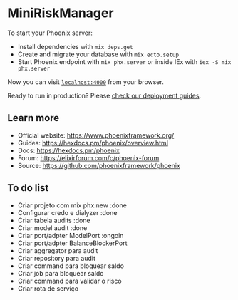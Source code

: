 # MiniRiskManager

To start your Phoenix server:

  * Install dependencies with `mix deps.get`
  * Create and migrate your database with `mix ecto.setup`
  * Start Phoenix endpoint with `mix phx.server` or inside IEx with `iex -S mix phx.server`

Now you can visit [`localhost:4000`](http://localhost:4000) from your browser.

Ready to run in production? Please [check our deployment guides](https://hexdocs.pm/phoenix/deployment.html).

## Learn more

  * Official website: https://www.phoenixframework.org/
  * Guides: https://hexdocs.pm/phoenix/overview.html
  * Docs: https://hexdocs.pm/phoenix
  * Forum: https://elixirforum.com/c/phoenix-forum
  * Source: https://github.com/phoenixframework/phoenix

## To do list

  * Criar projeto com mix phx.new :done
  * Configurar credo e dialyzer :done
  * Criar tabela audits :done
  * Criar model audit :done
  * Criar port/adpter ModelPort :ongoin
  * Criar port/adpter BalanceBlockerPort
  * Criar aggregator para audit
  * Criar repository para audit
  * Criar command para bloquear saldo
  * Criar job para bloquear saldo
  * Criar command para validar o risco
  * Criar rota de serviço